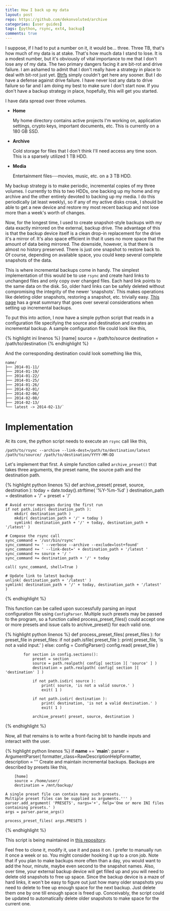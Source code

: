 ```yaml
---
title: How I back up my data
layout: post
repo: https://github.com/dekonvoluted/archive
categories: [user guides]
tags: [python, rsync, ext4, backup]
comments: true
---
```


I suppose, if I had to put a number on it, it would be... three.
Three TB, that's how much of my data is at stake.
That's how much data I stand to lose.
It is a modest number, but it's obviously of vital importance to me that I don't lose any of my data.
The two primary dangers facing it are bit-rot and drive failure.
I am ashamed to admit that I don't really have a strategy in place to deal with bit-rot just yet.
[Btrfs](http://arstechnica.com/information-technology/2014/01/bitrot-and-atomic-cows-inside-next-gen-filesystems/) simply couldn't get here any sooner.
But I do have a defense against drive failure.
I have never lost any data to drive failure so far and I am doing my best to make sure I don't start now.
If you don't have a backup strategy in place, hopefully, this will get you started.

I have data spread over three volumes.

* **Home**

  My home directory contains active projects I'm working on, application settings, crypto keys, important documents, etc.
  This is currently on a 180 GB SSD.

* **Archive**

  Cold storage for files that I don't think I'll need access any time soon.
  This is a sparsely utilized 1 TB HDD.

* **Media**

  Entertainment files---movies, music, etc. on a 3 TB HDD.

My backup strategy is to make periodic, incremental copies of my three volumes.
I currently to this to two HDDs, one backing up my home and my archive and the other entirely devoted to backing up my media.
I do this periodically (at least weekly), so if any of my active disks croak, I should be able to get a new device and restore my most recent backup and not lose more than a week's worth of changes.

Now, for the longest time, I used to create snapshot-style backups with my data exactly mirrored on the external, backup drive.
The advantage of this is that the backup device itself is a clean drop-in replacement for the drive it's a mirror of.
It's also space efficient in that it uses no more space that the amount of data being mirrored.
The downside, however, is that there is almost no history preserved.
There is just one snapshot to restore back to.
Of course, depending on available space, you could keep several complete snapshots of the data.

This is where incremental backups come in handy.
The simplest implementation of this would be to use `rsync` and create hard links to unchanged files and only copy over changed files.
Each hard link points to the same data on the disk.
So, older hard links can be safely deleted without compromising the integrity of the newer 'snapshots'.
This makes operations like deleting older snapshots, restoring a snapshot, etc. trivially easy.
[This page](http://www.mikerubel.org/computers/rsync_snapshots/) has a great summary that goes over several considerations when setting up incremental backups.

To put this into action, I now have a simple python script that reads in a configuration file specifying the source and destination and creates an incremental backup.
A sample configuration file could look like this,

{% highlight ini linenos %}
[name]
source = /path/to/source
destination = /path/to/destination
{% endhighlight %}

And the corresponding destination could look something like this,

    name/
    ├── 2014-01-11/
    ├── 2014-01-19/
    ├── 2014-01-22/
    ├── 2014-01-25/
    ├── 2014-01-26/
    ├── 2014-02-01/
    ├── 2014-02-06/
    ├── 2014-02-08/
    ├── 2014-02-13/
    └── latest -> 2014-02-13/`

# Implementation

At its core, the python script needs to execute an `rsync` call like this,

    /path/to/rsync --archive --link-dest=/path/to/destination/latest /path/to/source/ /path/to/destination/YYYY-MM-DD

Let's implement that first.
A simple function called `archive_preset()` that takes three arguments, the preset name, the source path and the destination path.

{% highlight python linenos %}
def archive_preset( preset, source, destination ):
    today = date.today().strftime( '%Y-%m-%d' )
    destination_path = destination + '/' + preset + '/'

    # Avoid error messages during the first run
    if not path.isdir( destination_path ):
        mkdir( destination_path )
        mkdir( destination_path + '/' + today )
        symlink( destination_path + '/' + today, destination_path + '/latest' )

    # Compose the rsync call
    sync_command = '/usr/bin/rsync'
    sync_command += ' --verbose --archive --exclude=lost+found'
    sync_command += ' --link-dest=' + destination_path + '/latest '
    sync_command += source + '/ '
    sync_command += destination_path + '/' + today

    call( sync_command, shell=True )

    # Update link to latest backup
    unlink( destination_path + '/latest' )
    symlink( destination_path + '/' + today, destination_path + '/latest' )
{% endhighlight %}

This function can be called upon successfully parsing an input configuration file using `ConfigParser`.
Multiple such presets may be passed to the program, so a function called process_preset_files() could accept one or more presets and issue calls to archive_preset() for each valid one.

{% highlight python linenos %}
def process_preset_files( preset_files ):
    for preset_file in preset_files:
        if not path.isfile( preset_file ):
            print( preset_file, 'is not a valid input.' )
        else:
            config = ConfigParser()
            config.read( preset_file )

            for section in config.sections():
                preset = section
                source = path.realpath( config[ section ][ 'source' ] )
                destination = path.realpath( config[ section ][ 'destination' ] )

                if not path.isdir( source ):
                    print( source, 'is not a valid source.' )
                    exit( 1 )

                if not path.isdir( destination ):
                    print( destination, 'is not a valid destination.' )
                    exit( 1 )

                archive_preset( preset, source, destination )
{% endhighlight %}

Now, all that remains is to write a front-facing bit to handle inputs and interact with the user.

{% highlight python linenos %}
if __name__ == '__main__':
    parser = ArgumentParser( formatter_class=RawDescriptionHelpFormatter, description = '''
    Create and maintain incremental backups.
    Backups are described by presets like this,

        [home]
        source = /home/user/
        destination = /mnt/backup/

    A single preset file can contain many such presets.
    Multiple preset files can be supplied as arguments.''' )
    parser.add_argument( 'PRESETS', nargs='+', help='One or more INI files containing presets.' )
    args = parser.parse_args()

    process_preset_files( args.PRESETS )
{% endhighlight %}

This script is being maintained in [this repository](https://github.com/dekonvoluted/archive).

Feel free to clone it, modify it, use it and pass it on.
I prefer to manually run it once a week or so.
You might consider hooking it up to a cron job.
Note that if you plan to make backups more often than a day, you would want to add the hour, minute, maybe even second to the snapshot names.
Also, over time, your external backup device will get filled up and you will need to delete old snapshots to free up space.
Since the backup device is a maze of hard links, it won't be easy to figure out just how many older snapshots you need to delete to free up enough space for the next backup.
Just delete them one by one till enough space is freed up.
Conceivably, the script could be updated to automatically delete older snapshots to make space for the current one.

